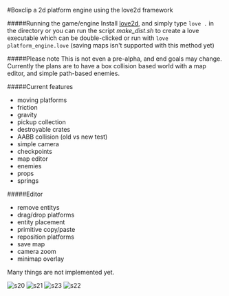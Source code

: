 #Boxclip
a 2d platform engine using the love2d framework

#####Running the game/engine
Install [love2d](https://love2d.org/), and simply type
`love .` in the directory or you can run the script *make_dist.sh* to create a love executable which can be double-clicked or run with `love platform_engine.love` (saving maps isn't supported with this method yet)

#####Please note
This is not even a pre-alpha, and end goals may change. Currently the plans are to have a box collision based world with a map editor, and simple path-based enemies.

#####Current features
* moving platforms
* friction
* gravity
* pickup collection
* destroyable crates
* AABB collision (old vs new test)
* simple camera
* checkpoints
* map editor
* enemies
* props
* springs

#####Editor
* remove entitys
* drag/drop platforms
* entity placement
* primitive copy/paste
* reposition platforms
* save map
* camera zoom
* minimap overlay

Many things are not implemented yet.

![s20](https://cloud.githubusercontent.com/assets/1535179/10717883/c2ae54c6-7b5c-11e5-8a8e-4db543dd8a03.png)
![s21](https://cloud.githubusercontent.com/assets/1535179/10717884/c2aecd0c-7b5c-11e5-9dea-1543eef48895.png)
![s23](https://cloud.githubusercontent.com/assets/1535179/10717885/c2afb898-7b5c-11e5-9e2a-b3359d4b050f.png)
![s22](https://cloud.githubusercontent.com/assets/1535179/10717886/c2b2d17c-7b5c-11e5-9e24-0f0167b8bd88.png)
